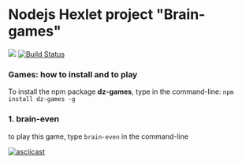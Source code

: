 # Nodejs Hexlet project "Brain-games"

<a href="https://codeclimate.com/github/dzavolskaya/project-lvl1-s454/maintainability"><img src="https://api.codeclimate.com/v1/badges/9fd761959a85855ba8f1/maintainability" /></a> [![Build Status](https://travis-ci.com/dzavolskaya/project-lvl1-s454.svg?branch=master)](https://travis-ci.com/dzavolskaya/project-lvl1-s454)

### Games: how to install and to play

To install the npm package **dz-games**, type in the command-line:
`npm install dz-games -g`

### 1. brain-even

to play this game, type `brain-even` in the command-line

[![asciicast](https://asciinema.org/a/2N1Tm0NXi4fJz39BUXy1QVRl2.png)](https://asciinema.org/a/2N1Tm0NXi4fJz39BUXy1QVRl2)
